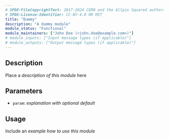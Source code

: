 ```yaml
---
# SPDX-FileCopyrightText: 2017-2024 CERN and the Allpix Squared authors
# SPDX-License-Identifier: CC-BY-4.0 OR MIT
title: "Dummy"
description: "A dummy module"
module_status: "Functional"
module_maintainers: ["John Doe (<john.doe@example.com>)"]
# module_inputs: ["Input message types (if applicable)"]
# module_outputs: ["Output message types (if applicable)"]
---
```


## Description

Place a *description of this module* here

## Parameters

* `param`: *explanation with optional default*

## Usage

Include an *example how to use this module*
